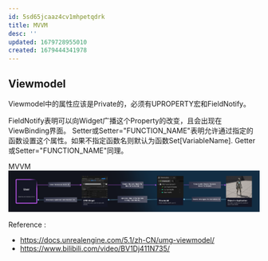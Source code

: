 ```yaml
---
id: 5sd65jcaaz4cv1mhpetqdrk
title: MVVM
desc: ''
updated: 1679728955010
created: 1679444341978
---
```

## Viewmodel
Viewmodel中的属性应该是Private的，必须有UPROPERTY宏和FieldNotify。

FieldNotify表明可以向Widget广播这个Property的改变，且会出现在ViewBinding界面。
Setter或Setter="FUNCTION_NAME"表明允许通过指定的函数设置这个属性。如果不指定函数名则默认为函数Set[VariableName].
Getter或Setter="FUNCTION_NAME"同理。

MVVM
![](assets/images/MVVM_Relation.png)


Reference : 
- https://docs.unrealengine.com/5.1/zh-CN/umg-viewmodel/
- https://www.bilibili.com/video/BV1Dj411N735/